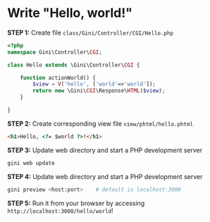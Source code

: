 # Write "Hello, world!"

**STEP 1:** Create file `class/Gini/Controller/CGI/Hello.php`
```php
<?php
namespace Gini\Controller\CGI;

class Hello extends \Gini\Controller\CGI {

    function actionWorld() {
        $view = V('hello', ['world'=>'world']);
        return new \Gini\CGI\Response\HTML($view);
    }

}
```

**STEP 2:** Create corresponding view file `view/phtml/hello.phtml`
```html
<h1>Hello, <?= $world ?>!</h1>
```

**STEP 3:** Update web directory and start a PHP development server
```bash
gini web update
```

**STEP 4:** Update web directory and start a PHP development server
```bash
gini preview <host:port>    # default is localhost:3000
```
**STEP 5:** Run it from your browser by accessing `http://localhost:3000/hello/world`!
